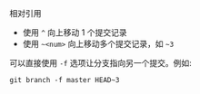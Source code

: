 相对引用

- 使用 `^` 向上移动 1 个提交记录
- 使用 `~<num>` 向上移动多个提交记录，如 `~3`

可以直接使用 `-f` 选项让分支指向另一个提交。例如:

```
git branch -f master HEAD~3
```

